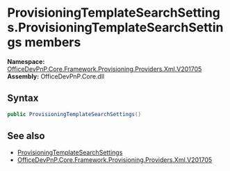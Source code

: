 # ProvisioningTemplateSearchSettings.ProvisioningTemplateSearchSettings members 
  

**Namespace:** [OfficeDevPnP.Core.Framework.Provisioning.Providers.Xml.V201705](OfficeDevPnP.Core.Framework.Provisioning.Providers.Xml.V201705.md)  
**Assembly:** OfficeDevPnP.Core.dll  
## Syntax
```C#
public ProvisioningTemplateSearchSettings()
```
## See also
- [ProvisioningTemplateSearchSettings](OfficeDevPnP.Core.Framework.Provisioning.Providers.Xml.V201705.ProvisioningTemplateSearchSettings.md)
- [OfficeDevPnP.Core.Framework.Provisioning.Providers.Xml.V201705](OfficeDevPnP.Core.Framework.Provisioning.Providers.Xml.V201705.md)
